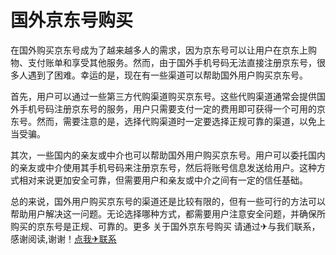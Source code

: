 # 国外京东号购买

在国外购买京东号成为了越来越多人的需求，因为京东号可以让用户在京东上购物、支付账单和享受其他服务。然而，由于国外手机号码无法直接注册京东号，很多人遇到了困难。幸运的是，现在有一些渠道可以帮助国外用户购买京东号。

首先，用户可以通过一些第三方代购渠道购买京东号。这些代购渠道通常会提供国外手机号码注册京东号的服务，用户只需要支付一定的费用即可获得一个可用的京东号。然而，需要注意的是，选择代购渠道时一定要选择正规可靠的渠道，以免上当受骗。

其次，一些国内的亲友或中介也可以帮助国外用户购买京东号。用户可以委托国内的亲友或中介使用其手机号码来注册京东号，然后将账号信息发送给用户。这种方式相对来说更加安全可靠，但需要用户和亲友或中介之间有一定的信任基础。

总的来说，国外用户购买京东号的渠道还是比较有限的，但有一些可行的方法可以帮助用户解决这一问题。无论选择哪种方式，都需要用户注意安全问题，并确保所购买的京东号是正规、可靠的。更多 关于国外京东号购买 请通过✈与我们联系，感谢阅读,谢谢！[点我✈联系](https://c.k02.cc)